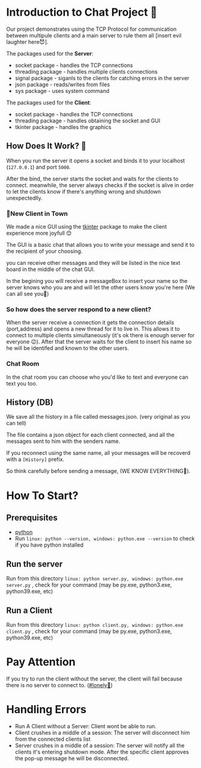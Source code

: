 # Introduction to Chat Project 💬
Our project demonstrates using the TCP Protocol for communication between multipule clients and a main server to rule them all [insert evil laughter here😈].

The packages used for the **Server**:
- socket package - handles the TCP connections
- threading package - handles multiple clients connections
- signal package - siganls to the clients for catching errors in the server  
- json package - reads/writes from files 
- sys package -  uses system command

The packages used for the **Client**:
- socket package - handles the TCP connections
- threading package - handles obtaining the socket and GUI
- tkinter package - handles the graphics

## How Does It Work? 🤔

When you run the server it opens a socket and binds it to your localhost (`127.0.0.1`) and port `5000`.

After the bind, the server starts the socket and waits for the clients to connect. meanwhile, the server always checks if the socket is alive in order to let the clients know if there's anything wrong and shutdown unexpectedlly.

### 🎉New Client in Town

 We made a nice GUI using the [tkinter](https://docs.python.org/3/library/tkinter.html) package to make the client experience more joyfull 😊

The GUI is a basic chat that allows you to write your message and send it to the recipient of your choosing. 

you can receive other messages and they will be listed in the nice text board in the middle of the chat GUI.

In the begining you will receive a messageBox to insert your name so the server knows who you are and will let the other users know you're here (We can all see you👀)

### So how does the server respond to a new client?
When the server receive a connection it gets the connection details (port,address) and opens a new thread for it to live in. This allows it to connect to multiple clients simultaneously (it's ok there is enough server for everyone 😉). After that the server waits for the client to insert his name so he will be identifed and known to the other users. 

### Chat Room
In the chat room you can choose who you'd like to text and everyone can text you too.

## History (DB)

We save all the history in a file called messages.json.
(very original as you can tell)

The file contains a json object for each client connected, and all the messages sent to him with the senders name.

If you reconnect using the same name, all your messages will be recoverd with a `[History]` prefix.

So think carefully before sending a message, (WE KNOW EVERYTHING🧿).

# How To Start?

## Prerequisites
- [python](https://www.python.org/downloads/)
- Run `linux: python --version, windows: python.exe --version` to check if you have python installed  

## Run the server
Run from this directory `linux: python server.py, windows: python.exe server.py` , check for your command (may be py.exe, python3.exe, python39.exe, etc)

## Run a Client
Run from this directory `linux: python client.py, windows: python.exe client.py` , check for your command (may be py.exe, python3.exe, python39.exe, etc) 

# Pay Attention
If you try to run the client without the server, the client will fail because there is no server to connect to.
([#lonely🥲](https://youtu.be/6EEW-9NDM5k?si=9sShE3m9xdGqFBKS&t=13))

# Handling Errors

- Run A Client without a Server: Client wont be able to run.
- Client crushes in a middle of a session: The server will disconnect him from the connected clients list
- Server crushes in a middle of a session: The server will notify all the clients it's entering shutdown mode. After the specific client approves the pop-up message he will be disconnected. 
